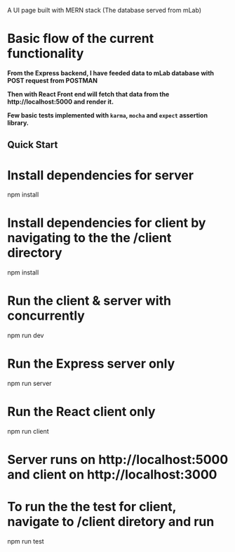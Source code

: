A UI page built with MERN stack (The database served from mLab)

# Basic flow of the current functionality

**From the Express backend, I have feeded data to mLab database with POST request from POSTMAN**

**Then with React Front end will fetch that data from the **http://localhost:5000** and render it.**

**Few basic tests implemented with ``karma``, ``mocha`` and ``expect`` assertion library.**

## Quick Start

# Install dependencies for server
npm install

# Install dependencies for client by navigating to the the /client directory
npm install

# Run the client & server with concurrently
npm run dev

# Run the Express server only
npm run server

# Run the React client only
npm run client

# Server runs on http://localhost:5000 and client on http://localhost:3000

# To run the the test for client, navigate to /client diretory and run
npm run test